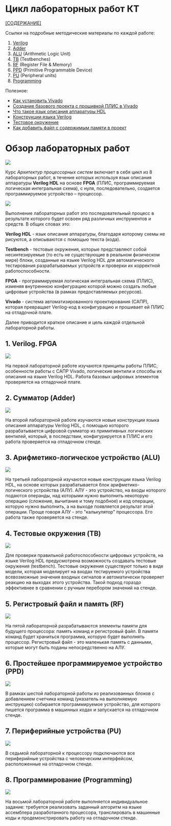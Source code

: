 # Цикл лабораторных работ КТ

[[СОДЕРЖАНИЕ]](../README.md)

Ссылки на подробные методические материалы по каждой работе:
1. [Verilog](./1.%20Verilog.%20FPGA/README.md)
2. [Adder](./2.%20Adder/README.md)
3. [ALU](./3.%20Arithmetic-logic%20unit/README.md) (Arithmetic Logic Unit)
4. [TB](./4.%20Testbenches/README.md) (Testbenches)
5. [RF](./5.%20Register%20file%20and%20memory/README.md) (Register File & Memory)
6. [PPD](./6.%20Primitive%20programmable%20device/README.md) (Primitive Programmable Device)
7. [PU](./7.%20Peripheral%20units/README.md) (Peripheral units)
8. [Programming](./8.%20Programming/README.md)

Полезное:
- [Как установить Vivado](../Other/Vivado%20Basics/Install%20Vivado.md)
- [Создание базового проекта с прошивкой ПЛИС в Vivado](../Other/Vivado%20Basics/Vivado-trainer.md)
- [Что такое язык описания аппаратуры HDL](../Other/What%20is%20HDL.md)
- [Конструкции языка Verilog](../Other/Verilog%20syntax.md)
- [Тестовое окружение](../Other/Testbench.md)
- [Как добавить файл с содержимым памяти в проект](../Other/Vivado%20Basics/How%20to%20add%20a%20mem-file.md)

# Обзор лабораторных работ

![](../../technical/Labs/Pic/labs_m.png)

Курс *Архитектур процессорных систем* включает в себя цикл из 8 лабораторных работ, в течение которых используя язык описания аппаратуры **Verilog HDL** на основе **FPGA** (ПЛИС, программируемая логическая интегральная схема), с нуля, последовательно, создается программируемое устройство – процессор.

![](../../technical/Labs/Pic/4l7_done.png)

Выполнение лабораторных работ это последовательный процесс в результате которого будет освоен ряд различных инструментов и средств. В общих словах это:

**Verilog HDL** - язык описания аппаратуры, благодаря которому схемы не рисуются, а описываются с помощью текста (кода).

**Testbench** - тестовые окружения, которые представляют собой несинтезируемые (то есть не существующие в реальном физическом мире) блоки, созданные на языке Verilog HDL для автоматического тестирования разрабатываемых устройств и проверки их корректной работоспособности.

**FPGA** - программируемая логическая интегральная схема (ПЛИС), изменяя внутреннюю конфигурацию которой можно создать любые цифровые устройства (в рамках предоставляемых ресурсов).

**Vivado** - система автоматизированного проектирования (САПР), которая превращает Verilog-код в конфигурацию и прошивает ей ПЛИС на отладочной плате. 

Далее приводится краткое описание и цель каждой отдельной лабораторной работы.

## 1. Verilog. FPGA

![](../../technical/Labs/Pic/4l1.png)

На первой лабораторной работе изучаются принципы работы ПЛИС, особенности работы с САПР Vivado, логические вентили и способы их описания на языке Verilog HDL. Работа базовых цифровых элементов проверяется на отладочной плате.

## 2. Сумматор (Adder)

![](../../technical/Labs/Pic/4l2.png)

На второй лабораторной работе изучаются новые конструкции языка описания аппаратуры Verilog HDL, с помощью которого разрабатывается цифровой сумматор из примитивных логических вентилей, который, в последствии, конфигурируется в ПЛИС и его работа проверяется на отладочном стенде.

## 3. Арифметико-логическое устройство (ALU)

![](../../technical/Labs/Pic/4l3.png)

На третьей лабораторной изучаются новые конструкции языка Verilog HDL, на основе которых разрабатывается блок арифметико-логического устройства (АЛУ). АЛУ - это устройство, на входы которого подаются операнды, над которыми нужно выполнить некоторую операцию (сложение, вычитание и тому подобное) и код операции, которую нужно выполнить, а на выходе появляется результат этой операции. Проще говоря АЛУ - это "калькулятор" процессора. Его работа также проверяется на стенде.

## 4. Тестовые окружения (TB)

![](../../technical/Labs/Pic/4l4.png)

Для проверки правильной работоспособности цифровых устройств, на языке Verilog HDL предусмотрена возможность создавать тестовые окружения (testbench). Тестовые окружения существуют только в виде модели, которая моделирует на входах тестируемого устройства всевозможные значения входных сигналов и автоматически проверяет реакцию на выходах этого устройства. Такой подход гораздо эффективнее в сравнении с ручным перебором значений на стенде.

## 5. Регистровый файл и память (RF)

![](../../technical/Labs/Pic/4l5.png)

На пятой лабораторной разрабатываются элементы памяти для будущего процессора: память команд и регистровый файл. В памяти команд будет храниться программа, которую будет выполнять процессор. Регистровый файл - это маленькая память с данными, которые могут быть поданы непосредственно на АЛУ.

## 6. Простейшее программируемое устройство (PPD)

![](../../technical/Labs/Pic/4l6.png)

В рамках шестой лабораторной работы из реализованных блоков с добавлением счетчика команд (указатель на выполняемую инструкцию) собирается программируемое устройство, для которого пишется программа в машинных кодах и запускается на отладочном стенде.

## 7. Периферийные устройства (PU)

![](../../technical/Labs/Pic/4l7.png)

В седьмой лабораторной к процессору подключаются все периферийные устройства с человеческим интерфейсом, расположенные на отладочном стенде.

## 8. Программирование (Programming)

![](../../technical/Labs/Pic/4l8.png)

На восьмой лабораторной работе выполняется индивидуальное задание: требуется реализовать заданный алгоритм на языке ассемблера разработанного процессора, транслировать в машинные коды и продемонстрировать работу на отладочном стенде.

